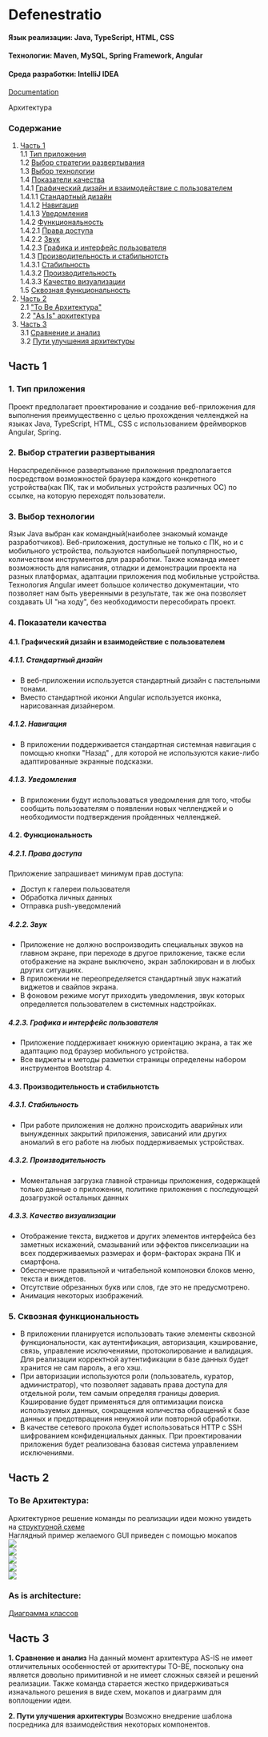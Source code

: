 # Defenestratio
#### Язык реализации: Java, TypeScript, HTML, CSS  
#### Технологии: Maven, MySQL, Spring Framework, Angular
#### Среда разработки: IntelliJ IDEA  	 

[Documentation](https://github.com/RSlabodchikov/defenestratio/blob/documentation/Documentation/SRS.md)

Архитектура
### Содержание
1. [Часть 1](#part1) <br>
1.1 [Тип приложения](#1) <br>
1.2 [Выбор стратегии развертывания](#2) <br>
1.3 [Выбор технологии](#3) <br>
1.4 [Показатели качества](#4) <br>
1.4.1 [Графический дизайн и взаимодействие с пользователем](#4.1) <br>
1.4.1.1 [Стандартный дизайн](#4.1.1) <br>
1.4.1.2 [Навигация](#4.1.2) <br>
1.4.1.3 [Уведомления](#4.1.3) <br>
1.4.2 [Функциональность](#4.2) <br>
1.4.2.1 [Права доступа](#4.2.1) <br>
1.4.2.2 [Звук](#4.2.2) <br>
1.4.2.3 [Графика и интерфейс пользователя](#4.2.3) <br>
1.4.3 [Производительность и стабильнотсть](#4.3) <br>
1.4.3.1 [Стабильность](#4.3.1) <br>
1.4.3.2 [Производительность](#4.3.2) <br>
1.4.3.3 [Качество визуализации](#4.3.3) <br>
1.5 [Сквозная функциональность](#5) <br>
2. [Часть 2](#part2) <br>
2.1 ["To Be Архитектура"](#to_be) <br>
2.2 ["As Is" архитектура](#as_is) <br>
3. [Часть 3](#part3) <br>
3.1 [Сравнение и анализ](#compare_and_analysis) <br>
3.2 [Пути улучшения архитектуры](#way_upgrade) <br>


## Часть 1 <a name="part1"></a>

### 1. Тип приложения <a name="1"></a>
Проект предполагает проектирование и создание веб-приложения для выполнения преимущественно c целью прохождения челленджей на языках Java, TypeScript, HTML, CSS с использованием фреймворков Angular, Spring.

### 2. Выбор стратегии развертывания <a name="2"></a>
Нераспределённое развертывание приложения предполагается посредством возможностей браузера каждого конкретного устройства(как ПК, так и мобильных устройств различных ОС) по ссылке, на которую переходят пользователи.

### 3. Выбор технологии <a name="3"></a>

Язык Java выбран как командный(наиболее знакомый команде разработчиков).
Веб-приложения, доступные не только с ПК, но и с мобильного устройства, пользуются наибольшей популярностью, количеством инструментов для разработки. Также команда имеет возможность для написания, отладки и демонстрации проекта на разных платформах, адаптации приложения под мобильные устройства.
Технология Angular имеет большое количество документации, что позволяет нам быть уверенными в результате, так же она позволяет создавать UI "на ходу", без необходимости пересобирать проект.

### 4. Показатели качества <a name="4"></a>
#### 4.1. Графический дизайн и взаимодействие с пользователем <a name="4.1"></a>
##### 4.1.1. Стандартный дизайн <a name="4.1.1"></a>
* В веб-приложении используется стандартный дизайн с пастельными тонами.
* Вместо стандартной иконки Angular используется иконка, нарисованная дизайнером.
##### 4.1.2. Навигация <a name="4.1.2"></a>
* В приложении поддерживается стандартная системная навигация с помощью кнопки "Назад" , для которой не используются какие-либо адаптированные экранные подсказки.
##### 4.1.3. Уведомления <a name="4.1.3"></a>
* В приложении будут использоваться уведомления для того, чтобы сообщить пользователям о появлении новых челленджей и о необходимости подтверждения пройденных челленджей.
#### 4.2. Функциональность <a name="4.2"></a>
##### 4.2.1. Права доступа <a name="4.2.1"></a>
Приложение запрашивает минимум прав доступа:
* Доступ к галереи пользователя
* Обработка личных данных
* Отправка push-уведомлений
##### 4.2.2. Звук <a name="4.2.3"></a>
* Приложение не должно воспроизводить специальных звуков на главном экране, при переходе в другое приложение, также если отображение на экране выключено, экран заблокирован и в любых других ситуациях.
* В приложении не переопределяется стандартный звук нажатий виджетов и свайпов экрана.
* В фоновом режиме могут приходить уведомления, звук которых определяется пользователем в системных надстройках.
##### 4.2.3. Графика и интерфейс пользователя <a name="4.2.4"></a>
* Приложение поддерживает книжную ориентацию экрана, а так же адаптацию под браузер мобильного устройства.
* Все виджеты и методы разметки страницы определены набором инструментов Bootstrap 4.
#### 4.3. Производительность и стабильнотсть <a name="4.3"></a>
##### 4.3.1. Стабильность <a name="4.3.1"></a>
* При работе приложения не должно происходить аварийных или вынужденных закрытий приложения, зависаний или других аномалий в его работе на любых поддерживаемых устройствах.
##### 4.3.2. Производительность <a name="4.3.2"></a>
* Моментальная загрузка главной страницы приложения, содержащей только данные о приложении, политике приложения с последующей дозагрузкой остальных данных
##### 4.3.3. Качество визуализации <a name="4.3.3"></a>
* Отображение текста, виджетов и других элементов интерфейса без заметных искажений, смазываний или эффектов пикселизации на всех поддерживаемых размерах и форм-факторах экрана ПК и смартфона.
* Обеспечение правильной и читабельной компоновки блоков меню, текста и виждетов.
* Отсутствие обрезанных букв или слов, где это не предусмотрено.
* Анимация некоторых изображений.
### 5. Сквозная функциональность <a name="5"></a>
* В приложении планируется использовать такие элементы сквозной функциональности, как аутентификация, авторизация, кэширование, связь, управление исключениями, протоколирование и валидация. Для реализации корректной аутентификации в базе данных будет хранится не сам пароль, а его хэш. 
* При авторизации используются роли (пользователь, куратор, администратор), что позволяет задавать права доступа для отдельной роли, тем самым определяя границы доверия. Кэширование будет применяться для оптимизации поиска используемых данных, сокращения количества обращений к базе данных и предотвращения ненужной или повторной обработки.
* В качестве сетевого прокола будет использоваться HTTP с SSH шифрованием конфиденциальных данных. При проектировании приложения будет реализована базовая система управлением исключениями.

## Часть 2 <a name="part2"/></a>

### To Be Архитектура: <a name="to_be"></a>
Архитектурное решение команды по реализации идеи можно увидеть на [структурной схеме](https://github.com/RSlabodchikov/defenestratio/blob/architecture/Documentation/Mockup/structure.png) <br>
Наглядный пример желаемого GUI приведен с помощью мокапов<br>
![](https://github.com/RSlabodchikov/defenestratio/blob/architecture/Documentation/Mockup/1.png) <br>
![](https://github.com/RSlabodchikov/defenestratio/blob/architecture/Documentation/Mockup/2.png) <br>
![](https://github.com/RSlabodchikov/defenestratio/blob/architecture/Documentation/Mockup/3.png) <br>
![](https://github.com/RSlabodchikov/defenestratio/blob/architecture/Documentation/Mockup/4.png) <br>
![](https://github.com/RSlabodchikov/defenestratio/blob/architecture/Documentation/Mockup/5.png) <br>

### As is architecture:<a name="as_is"/></a>
[Диаграмма классов](https://github.com/RSlabodchikov/defenestratio/blob/architecture/Documentation/Mockup/class%20diagram.png) <br>

## Часть 3 <a name="part3"/></a>


**1. Сравнение и анализ** <a name="compare_and_analysis"/></a>
На данный момент архитектура AS-IS не имеет отличительных особенностей от архитектуры TO-BE, поскольку она является довольно примитивной и не имеет сложных связей и решений реализации. Также команда старается жестко придерживаться изначального решения в виде схем, мокапов и диаграмм для воплощении идеи.

**2. Пути улучшения архитектуры** <a name="way_upgrade"/></a>
Возможно внедрение шаблона посредника для взаимодействия некоторых компонентов.

